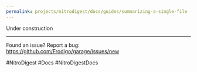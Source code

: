 ```yaml
---
permalink: projects/nitrodigest/docs/guides/summarizing-a-single-file
---
```

Under construction

---
Found an issue? Report a bug: <https://github.com/Frodigo/garage/issues/new>

#NitroDigest #Docs #NitroDigestDocs
